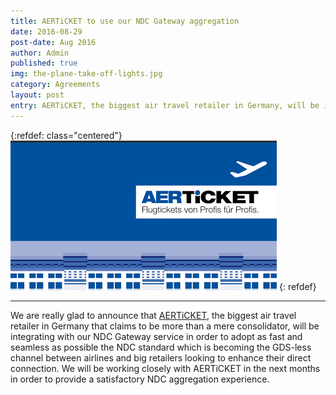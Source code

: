 ```yaml
---
title: AERTiCKET to use our NDC Gateway aggregation
date: 2016-08-29
post-date: Aug 2016
author: Admin
published: true
img: the-plane-take-off-lights.jpg
category: Agreements
layout: post
entry: AERTiCKET, the biggest air travel retailer in Germany, will be integrating with our NDC Gateway service.
---
```

{:refdef: class="centered"}
![Take out](/img/posts/aerticket-banner.png)
{: refdef}

---

We are really glad to announce that [AERTiCKET](http://www.aerticket.de/), the biggest air travel retailer in Germany that claims to be more than a mere consolidator, will be integrating with our NDC Gateway service in order to adopt as fast and seamless as possible the NDC standard which is becoming the GDS-less channel between airlines and big retailers looking to enhance their direct connection.
We will be working closely with AERTiCKET in the next months in order to provide a satisfactory NDC aggregation experience.
